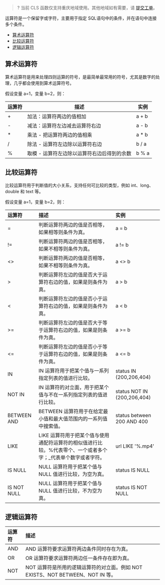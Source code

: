 >? 当前 CLS 函数仅支持重庆地域使用。其他地域如有需要，请 [提交工单](https://console.cloud.tencent.com/workorder/category)。
>

运算符是一个保留字或字符，主要用于指定 SQL语句中的条件，并在语句中连接多个条件。

- [算术运算符](#.E7.AE.97.E6.9C.AF.E8.BF.90.E7.AE.97.E7.AC.A6)
- [比较运算符](#.E6.AF.94.E8.BE.83.E8.BF.90.E7.AE.97.E7.AC.A6)
- [逻辑运算符](#.E9.80.BB.E8.BE.91.E8.BF.90.E7.AE.97.E7.AC.A6)

## 算术运算符

算术运算符是用来处理四则运算的符号，是最简单最常用的符号，尤其是数字的处理，几乎都会使用到算术运算符号。

假设变量 a=1，变量 b=2，则：

| 运算符 | 描述                                          | 实例  |
| ------ | --------------------------------------------- | ----- |
| +      | 加法：运算符两边的值相加                      | a + b |
| -      | 减法：运算符左边减去运算符右边                | a - b |
| *      | 乘法 - 把运算符两边的值相乘                   | a * b |
| /      | 除法 -   运算符左边除以运算符右边             | b / a |
| %      | 取模 -   运算符左边除以运算符右边后得到的余数 | b % a |

## 比较运算符

比较运算符用于判断值的大小关系，支持任何可比较的类型，例如 int、long、double 和 text 等。

假设变量 a=1，变量 b=2，则：

| 运算符 | 描述                                                         | 实例              |
| :----- | :----------------------------------------------------------- | :---------------- |
| =      | 判断运算符两边的值是否相等，如果相等则条件为真。             | a = b             |
| !=     | 判断运算符两边的值是否相等，如果不相等则条件为真。           | a != b            |
| <>     | 判断运算符两边的值是否相等，如果不相等则条件为真。           | a <> b            |
| >      | 判断运算符左边的值是否大于运算符右边的值，如果是则条件为真。 | a > b |
| <      | 判断运算符左边的值是否小于运算符右边的值，如果是则条件为真。 | a < b   |
| >=     | 判断运算符左边的值是否大于等于运算符右边的值，如果是则条件为真。 | a >= b |
| <=     | 判断运算符左边的值是否小于等于运算符右边的值，如果是则条件为真。 | a <= b   |
| IN      | IN 运算符用于把某个值与一系列指定列表的值进行比较。          |  status IN (200,206,404) |
| NOT IN  | IN 运算符的对立面，用于把某个值与不在一系列指定列表的值进行比较。 | status NOT IN (200,206,404)  |
| BETWEEN AND | BETWEEN 运算符用于在给定最小值和最大值范围内的一系列值中搜索值。 | status between 200 AND 400 |
| LIKE    | LIKE 运算符用于把某个值与使用通配符运算符的相似值进行比较。%代表零个、一个或者多个字；_代表单个数字或者字符。  | url LIKE '%.mp4' |
| IS NULL | NULL 运算符用于把某个值与 NULL 值进行比较，为空为真。 | status IS NULL |
| IS NOT NULL | NULL 运算符用于把某个值与 NULL 值进行比较，不为空为真。 | status IS NOT NULL |


## 逻辑运算符

| 运算符  | 描述                                                         |
| :------ | :----------------------------------------------------------- |
| AND     | AND 运算符要求运算符两边条件同时存在为真。                   |
| OR      | OR 运算符要求运算符两边任一条件存在即为真。                  |
| NOT     | NOT 运算符是所用的逻辑运算符的对立面。例如 NOT EXISTS、NOT BETWEEN、NOT IN 等。 |
